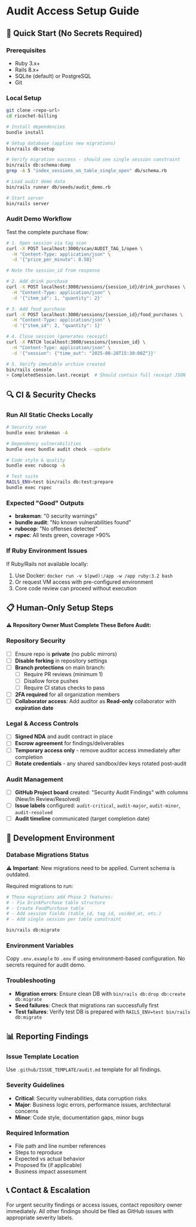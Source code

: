 # Audit Access Setup Guide

## 🚀 Quick Start (No Secrets Required)

### Prerequisites
- Ruby 3.x+ 
- Rails 8.x+
- SQLite (default) or PostgreSQL
- Git

### Local Setup
```bash
git clone <repo-url>
cd ricochet-billing

# Install dependencies
bundle install

# Setup database (applies new migrations)
bin/rails db:setup

# Verify migration success - should see single session constraint
bin/rails db:schema:dump
grep -A 5 "index_sessions_on_table_single_open" db/schema.rb

# Load audit demo data
bin/rails runner db/seeds/audit_demo.rb

# Start server  
bin/rails server
```

### Audit Demo Workflow
Test the complete purchase flow:

```bash
# 1. Open session via tag scan
curl -X POST localhost:3000/scan/AUDIT_TAG_1/open \
  -H "Content-Type: application/json" \
  -d '{"price_per_minute": 0.50}'

# Note the session_id from response

# 2. Add drink purchase
curl -X POST localhost:3000/sessions/{session_id}/drink_purchases \
  -H "Content-Type: application/json" \
  -d '{"item_id": 1, "quantity": 2}'

# 3. Add food purchase  
curl -X POST localhost:3000/sessions/{session_id}/food_purchases \
  -H "Content-Type: application/json" \
  -d '{"item_id": 2, "quantity": 1}'

# 4. Close session (generates receipt)
curl -X PATCH localhost:3000/sessions/{session_id} \
  -H "Content-Type: application/json" \
  -d '{"session": {"time_out": "2025-08-28T15:30:00Z"}}'

# 5. Verify immutable archive created
bin/rails console
> CompletedSession.last.receipt  # Should contain full receipt JSON
```

## 🔍 CI & Security Checks

### Run All Static Checks Locally
```bash
# Security scan
bundle exec brakeman -A

# Dependency vulnerabilities  
bundle exec bundle audit check --update

# Code style & quality
bundle exec rubocop -A

# Test suite
RAILS_ENV=test bin/rails db:test:prepare
bundle exec rspec
```

### Expected "Good" Outputs
- **brakeman**: "0 security warnings"
- **bundle audit**: "No known vulnerabilities found" 
- **rubocop**: "No offenses detected"
- **rspec**: All tests green, coverage >90%

### If Ruby Environment Issues
If Ruby/Rails not available locally:
1. Use Docker: `docker run -v $(pwd):/app -w /app ruby:3.2 bash`
2. Or request VM access with pre-configured environment
3. Core code review can proceed without execution

## 📋 Human-Only Setup Steps

**⚠️ Repository Owner Must Complete These Before Audit:**

### Repository Security
- [ ] Ensure repo is **private** (no public mirrors)
- [ ] **Disable forking** in repository settings
- [ ] **Branch protections** on main branch:
  - [ ] Require PR reviews (minimum 1)
  - [ ] Disallow force pushes
  - [ ] Require CI status checks to pass
- [ ] **2FA required** for all organization members
- [ ] **Collaborator access**: Add auditor as **Read-only** collaborator with **expiration date**

### Legal & Access Controls
- [ ] **Signed NDA** and audit contract in place
- [ ] **Escrow agreement** for findings/deliverables  
- [ ] **Temporary access only** - remove auditor access immediately after completion
- [ ] **Rotate credentials** - any shared sandbox/dev keys rotated post-audit

### Audit Management
- [ ] **GitHub Project board** created: "Security Audit Findings" with columns (New/In Review/Resolved)
- [ ] **Issue labels** configured: `audit-critical`, `audit-major`, `audit-minor`, `audit-resolved`
- [ ] **Audit timeline** communicated (target completion date)

## 🔧 Development Environment

### Database Migrations Status
**⚠️ Important**: New migrations need to be applied. Current schema is outdated.

Required migrations to run:
```bash
# These migrations add Phase 2 features:
# - Fix DrinkPurchase table structure  
# - Create FoodPurchase table
# - Add session fields (table_id, tag_id, voided_at, etc.)
# - Add single session per table constraint

bin/rails db:migrate
```

### Environment Variables
Copy `.env.example` to `.env` if using environment-based configuration. No secrets required for audit demo.

### Troubleshooting
- **Migration errors**: Ensure clean DB with `bin/rails db:drop db:create db:migrate`  
- **Seed failures**: Check that migrations ran successfully first
- **Test failures**: Verify test DB is prepared with `RAILS_ENV=test bin/rails db:migrate`

## 📊 Reporting Findings

### Issue Template Location
Use `.github/ISSUE_TEMPLATE/audit.md` template for all findings.

### Severity Guidelines
- **Critical**: Security vulnerabilities, data corruption risks
- **Major**: Business logic errors, performance issues, architectural concerns  
- **Minor**: Code style, documentation gaps, minor bugs

### Required Information
- File path and line number references
- Steps to reproduce
- Expected vs actual behavior  
- Proposed fix (if applicable)
- Business impact assessment

## 📞 Contact & Escalation

For urgent security findings or access issues, contact repository owner immediately. All other findings should be filed as GitHub issues with appropriate severity labels.